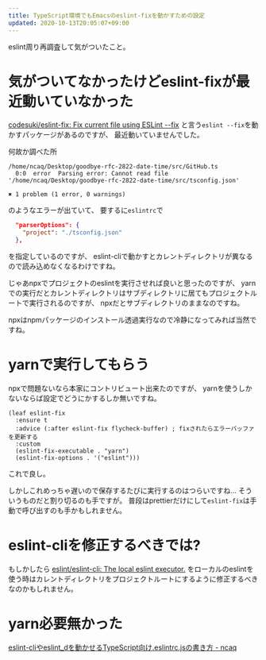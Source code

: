 ```yaml
---
title: TypeScript環境でもEmacsのeslint-fixを動かすための設定
updated: 2020-10-13T20:05:07+09:00
---
```


eslint周り再調査して気がついたこと。

# 気がついてなかったけどeslint-fixが最近動いていなかった

[codesuki/eslint-fix: Fix current file using ESLint --fix](https://github.com/codesuki/eslint-fix)
と言う`eslint --fix`を動かすパッケージがあるのですが、
最近動いていませんでした。

何故か調べた所

~~~
/home/ncaq/Desktop/goodbye-rfc-2822-date-time/src/GitHub.ts
  0:0  error  Parsing error: Cannot read file '/home/ncaq/Desktop/goodbye-rfc-2822-date-time/src/tsconfig.json'

✖ 1 problem (1 error, 0 warnings)
~~~

のようなエラーが出ていて、
要するに`eslintrc`で

~~~json
  "parserOptions": {
    "project": "./tsconfig.json"
  },
~~~

を指定しているのですが、
eslint-cliで動かすとカレントディレクトリが異なるので読み込めなくなるわけですね。

じゃあnpxでプロジェクトのeslintを実行させれば良いと思ったのですが、
yarnでの実行だとカレントディレクトリはサブディレクトリに居てもプロジェクトルートで実行されるのですが、
npxだとサブディレクトリのままなのですね。

npxはnpmパッケージのインストール透過実行なので冷静になってみれば当然ですね。

# yarnで実行してもらう

npxで問題ないなら本家にコントリビュート出来たのですが、
yarnを使うしかないならば設定でどうにかするしか無いですね。

~~~elisp
(leaf eslint-fix
  :ensure t
  :advice (:after eslint-fix flycheck-buffer) ; fixされたらエラーバッファを更新する
  :custom
  (eslint-fix-executable . "yarn")
  (eslint-fix-options . '("eslint")))
~~~

これで良し。

しかしこれめっちゃ遅いので保存するたびに実行するのはつらいですね…
そういうものだと割り切るのも手ですが。
普段はprettierだけにして`eslint-fix`は手動で呼び出すのも手かもしれません。

# eslint-cliを修正するべきでは?

もしかしたら
[eslint/eslint-cli: The local eslint executor.](https://github.com/eslint/eslint-cli/)
をローカルのeslintを使う時はカレントディレクトリをプロジェクトルートにするように修正するべきなのかもしれません。

# yarn必要無かった

[eslint-cliやeslint_dを動かせるTypeScript向け.eslintrc.jsの書き方 - ncaq](https://www.ncaq.net/2020/10/13/18/19/21/)
